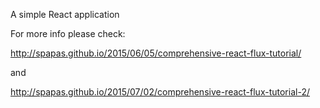 A simple React application

For more info please check:

http://spapas.github.io/2015/06/05/comprehensive-react-flux-tutorial/

and

http://spapas.github.io/2015/07/02/comprehensive-react-flux-tutorial-2/